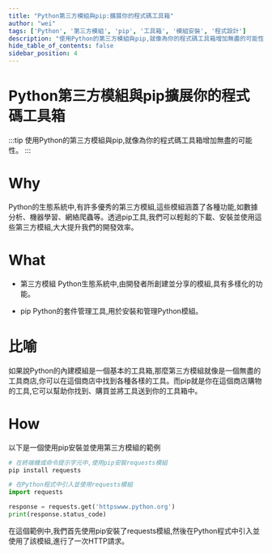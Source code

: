 ```yaml
---
title: "Python第三方模組與pip:擴展你的程式碼工具箱"
author: "wei"
tags: ['Python', '第三方模組', 'pip', '工具箱', '模組安裝', '程式設計']
description: "使用Python的第三方模組與pip,就像為你的程式碼工具箱增加無盡的可能性。"
hide_table_of_contents: false
sidebar_position: 4
---
```


# Python第三方模組與pip擴展你的程式碼工具箱

:::tip
使用Python的第三方模組與pip,就像為你的程式碼工具箱增加無盡的可能性。
:::

# Why

Python的生態系統中,有許多優秀的第三方模組,這些模組涵蓋了各種功能,如數據分析、機器學習、網絡爬蟲等。透過pip工具,我們可以輕鬆的下載、安裝並使用這些第三方模組,大大提升我們的開發效率。

# What

- 第三方模組 Python生態系統中,由開發者所創建並分享的模組,具有多樣化的功能。

- pip Python的套件管理工具,用於安裝和管理Python模組。

# 比喻

如果說Python的內建模組是一個基本的工具箱,那麼第三方模組就像是一個無盡的工具商店,你可以在這個商店中找到各種各樣的工具。而pip就是你在這個商店購物的工具,它可以幫助你找到、購買並將工具送到你的工具箱中。

# How

以下是一個使用pip安裝並使用第三方模組的範例

```bash
# 在終端機或命令提示字元中,使用pip安裝requests模組
pip install requests
```

```python
# 在Python程式中引入並使用requests模組
import requests

response = requests.get('httpswww.python.org')
print(response.status_code)
```

在這個範例中,我們首先使用pip安裝了requests模組,然後在Python程式中引入並使用了該模組,進行了一次HTTP請求。

